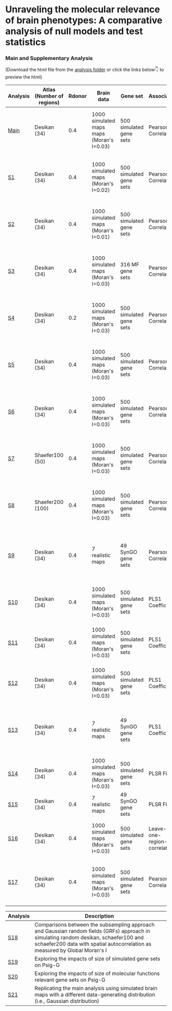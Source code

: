 # Unraveling the molecular relevance of brain phenotypes: A comparative analysis of null models and test statistics

### Main and Supplementary Analysis
(Download the html file from the [analysis folder](https://github.com/zh1peng/paper_code/tree/main/2023_Imaging_Transcriptomics/analysis) or click the links below👇 to preview the html)

| Analysis | Atlas (Number of regions) | Rdonor | Brain data | Gene set | Association | Null model type | Test statistic (Aggregation method) |
| --- | --- | --- | --- | --- | --- | --- | --- |
| [Main](https://htmlpreview.github.io/?https://github.com/zh1peng/paper_code/blob/main/2023_Imaging_Transcriptomics/analysis/Main.html) | Desikan (34) | 0.4 | 1000 simulated maps maps (Moran's I=0.03) | 500 simulated gene sets | Pearson Correlation | Competitive / Self-contained | Mean, Meanabs, Meansqr, Maxmean, Median, Sig Number, KS, Weighted KS |
| [S1](https://htmlpreview.github.io/?https://github.com/zh1peng/paper_code/blob/main/2023_Imaging_Transcriptomics/analysis/S1-Moran0.02.html) | Desikan (34) | 0.4 | 1000 simulated maps (Moran's I=0.02) | 500 simulated gene sets | Pearson Correlation | Competitive / Self-contained | Mean, Meanabs, Meansqr, Maxmean, Median, Sig Number, KS, Weighted KS |
| [S2](https://htmlpreview.github.io/?https://github.com/zh1peng/paper_code/blob/main/2023_Imaging_Transcriptomics/analysis/S2-Moran0.01.html) | Desikan (34) | 0.4 | 1000 simulated maps (Moran's I=0.01) | 500 simulated gene sets | Pearson Correlation | Competitive / Self-contained | Mean, Meanabs, Meansqr, Maxmean, Median, Sig Number, KS, Weighted KS |
| [S3](https://htmlpreview.github.io/?https://github.com/zh1peng/paper_code/blob/main/2023_Imaging_Transcriptomics/analysis/S3-MF.html) | Desikan (34) | 0.4 | 1000 simulated maps (Moran's I=0.03) | 316 MF gene sets | Pearson Correlation | Competitive / Self-contained | Mean, Meanabs, Meansqr, Maxmean, Median, Sig Number, KS, Weighted KS |
| [S4](https://htmlpreview.github.io/?https://github.com/zh1peng/paper_code/blob/main/2023_Imaging_Transcriptomics/analysis/S4-Rdonor0.2.html) | Desikan (34) | 0.2 | 1000 simulated maps (Moran's I=0.03) | 500 simulated gene sets | Pearson Correlation | Competitive / Self-contained | Mean, Meanabs, Meansqr, Maxmean, Median, Sig Number, KS, Weighted KS |
| [S5](https://htmlpreview.github.io/?https://github.com/zh1peng/paper_code/blob/main/2023_Imaging_Transcriptomics/analysis/S5-Coexp_matched.html) | Desikan (34) | 0.4 | 1000 simulated maps (Moran's I=0.03) | 500 simulated gene sets | Pearson Correlation | Coexpression-matched Competitive | Mean, Meanabs, Meansqr, Maxmean, Median, Sig Number, KS, Weighted KS |
| [S6](https://htmlpreview.github.io/?https://github.com/zh1peng/paper_code/blob/main/2023_Imaging_Transcriptomics/analysis/S6-Brain_specific.html) | Desikan (34) | 0.4 | 1000 simulated maps (Moran's I=0.03) | 500 simulated gene sets | Pearson Correlation | Brain-specific Competitive | Mean, Meanabs, Meansqr, Maxmean, Median, Sig Number, KS, Weighted KS |
| [S7](https://htmlpreview.github.io/?https://github.com/zh1peng/paper_code/blob/main/2023_Imaging_Transcriptomics/analysis/S7-Shaefer100.html) | Shaefer100 (50) | 0.4 | 1000 simulated maps (Moran's I=0.03) | 500 simulated gene sets | Pearson Correlation | Competitive / Self-contained | Mean, Meanabs, Meansqr, Maxmean, Median, Sig Number, KS, Weighted KS |
| [S8](https://htmlpreview.github.io/?https://github.com/zh1peng/paper_code/blob/main/2023_Imaging_Transcriptomics/analysis/S8-Shaefer200.html) | Shaefer200 (100) | 0.4 | 1000 simulated maps (Moran's I=0.03) | 500 simulated gene sets | Pearson Correlation | Competitive / Self-contained | Mean, Meanabs, Meansqr, Maxmean, Median, Sig Number, KS, Weighted KS |
| [S9](https://htmlpreview.github.io/?https://github.com/zh1peng/paper_code/blob/main/2023_Imaging_Transcriptomics/analysis/S9-Realistic.html) | Desikan (34) | 0.4 | 7 realistic maps | 49 SynGO gene sets | Pearson Correlation | Competitive / Self-contained / Coexp-matched Competitive / Brain-specific Competitive | Mean, Meanabs, Meansqr, Maxmean, Median, Sig Number, KS, Weighted KS |
| [S10](https://htmlpreview.github.io/?https://github.com/zh1peng/paper_code/blob/main/2023_Imaging_Transcriptomics/analysis/S10-PLS1.html) | Desikan (34) | 0.4 | 1000 simulated maps (Moran's I=0.03) | 500 simulated gene sets | PLS1 Coefficients | Competitive / Self-contained | Mean, Meanabs, Meansqr, Maxmean, Median, KS, Weighted KS |
| [S11](https://htmlpreview.github.io/?https://github.com/zh1peng/paper_code/blob/main/2023_Imaging_Transcriptomics/analysis/S11-PLS1-Coexp_matched.html) | Desikan (34) | 0.4 | 1000 simulated maps (Moran's I=0.03) | 500 simulated gene sets | PLS1 Coefficients | Coexp-matched Competitive | Mean, Meanabs, Meansqr, Maxmean, Median, KS, Weighted KS |
| [S12](https://htmlpreview.github.io/?https://github.com/zh1peng/paper_code/blob/main/2023_Imaging_Transcriptomics/analysis/S12-PLS1-Brain_specific.html) | Desikan (34) | 0.4 | 1000 simulated maps (Moran's I=0.03) | 500 simulated gene sets | PLS1 Coefficients | Brain-specific Competitive | Mean, Meanabs, Meansqr, Maxmean, Median, KS, Weighted KS |
| [S13](https://htmlpreview.github.io/?https://github.com/zh1peng/paper_code/blob/main/2023_Imaging_Transcriptomics/analysis/S13-PLS1-Realistic.html) | Desikan (34) | 0.4 | 7 realistic maps | 49 SynGO gene sets | PLS1 Coefficients | Competitive / Self-contained / Coexp-matched Competitive / Brain-specific Competitive | Mean, Meanabs, Meansqr, Maxmean, Median, KS, Weighted KS |
| [S14](https://htmlpreview.github.io/?https://github.com/zh1peng/paper_code/blob/main/2023_Imaging_Transcriptomics/analysis/S14-PLSR_Fit.html) | Desikan (34) | 0.4 | 1000 simulated maps (Moran's I=0.03) | 500 simulated gene sets | PLSR Fit | Competitive / Self-contained | NA |
| [S15](https://htmlpreview.github.io/?https://github.com/zh1peng/paper_code/blob/main/2023_Imaging_Transcriptomics/analysis/S15-PLSR-Realistic.html) | Desikan (34) | 0.4 | 7 realistic maps | 49 SynGO gene sets | PLSR Fit | Competitive / Self-contained | NA |
| [S16](https://htmlpreview.github.io/?https://github.com/zh1peng/paper_code/blob/main/2023_Imaging_Transcriptomics/analysis/S16-Leave-one-region-out.html) | Desikan (34) | 0.4 | 1000 simulated maps (Moran's I=0.03) | 500 simulated gene sets | Leave-one-region-out correlation | Competitive / Self-contained | Mean, Meanabs, Meansqr, Maxmean, Median, KS, Weighted KS |
| [S17](https://htmlpreview.github.io/?https://github.com/zh1peng/paper_code/blob/main/2023_Imaging_Transcriptomics/analysis/S17-Combined_null.html) | Desikan (34) | 0.4 | 1000 simulated maps (Moran's I=0.03) | 500 simulated gene sets | Pearson Correlation | Competitive and Self-contained combined | Mean, Meanabs, Meansqr, Maxmean, Median, Sig Number, KS, Weighted KS |


| Analysis | Description |
| --- | --- |
|[S18](https://htmlpreview.github.io/?https://github.com/zh1peng/paper_code/blob/main/2023_Imaging_Transcriptomics/analysis/S18-MoranI.html)|Comparisons between the subsampling approach and Gaussian random fields (GRFs) approach in simulating random desikan, schaefer100 and schaefer200 data with spatial autocorrelation as measured by Global Moran's I|
|[S19](https://htmlpreview.github.io/?https://github.com/zh1peng/paper_code/blob/main/2023_Imaging_Transcriptomics/analysis/S19-Simulated_GeneSet_Size.html)|Exploring the impacts of size of simulated gene sets on Psig-G|
|[S20](https://htmlpreview.github.io/?https://github.com/zh1peng/paper_code/blob/main/2023_Imaging_Transcriptomics/analysis/S20-MF_GeneSet_Size.html)|Exploring the impacts of size of molecular functions relevant gene sets on Psig-G|
|[S21](https://htmlpreview.github.io/?https://github.com/zh1peng/paper_code/blob/main/2023_Imaging_Transcriptomics/analysis/S21-Main_Analysis_with_rnorm.html)|Replicating the main analysis using simulated brain maps with a different data-generating distribution (i.e., Gaussian distribution)|
